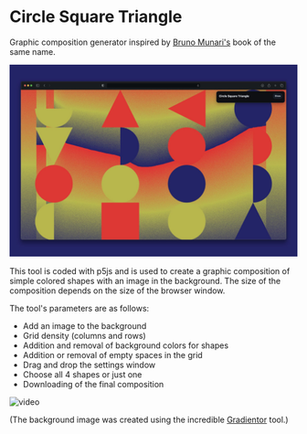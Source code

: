 # Circle Square Triangle

Graphic composition generator inspired by [Bruno Munari's](https://archive.org/details/brunomunarisquar0000muna) book of the same name.

![Capture du site](/screen.jpeg)

This tool is coded with p5js and is used to create a graphic composition of simple colored shapes with an image in the background. The size of the composition depends on the size of the browser window.

The tool's parameters are as follows:

- Add an image to the background
- Grid density (columns and rows)
- Addition and removal of background colors for shapes
- Addition or removal of empty spaces in the grid
- Drag and drop the settings window
- Choose all 4 shapes or just one
- Downloading of the final composition
  

![video](/motion.gif)

(The background image was created using the incredible [Gradientor](https://gradientor.afterimage.cc/) tool.)
